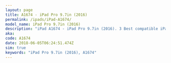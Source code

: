 ```yaml
---
layout: page
title: A1674 - iPad Pro 9.7in (2016)
permalink: /ipads/iPad-A1674/
model_name: iPad Pro 9.7in (2016)
description: "iPad A1674 - iPad Pro 9.7in (2016). 3 Best compatible iPad cases, pens, chargers and keyboards."
aka: 
code: A1674
date: 2018-06-05T06:24:51.474Z
sim: true
keywords: "iPad Pro 9.7in (2016), A1674"
---
```

